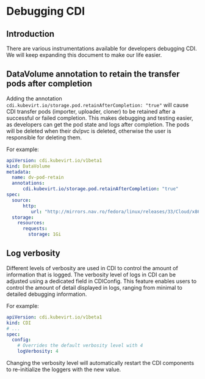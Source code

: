 # Debugging CDI

## Introduction

There are various instrumentations available for developers debugging CDI. We will keep expanding this document to make our life easier.

## DataVolume annotation to retain the transfer pods after completion

Adding the annotation `cdi.kubevirt.io/storage.pod.retainAfterCompletion: "true"` will cause CDI transfer pods (importer, uploader, cloner) to be retained after a successful or failed completion. This makes debugging and testing easier, as developers can get the pod state and logs after completion. The pods will be deleted when their dv/pvc is deleted, otherwise the user is responsible for deleting them.

For example:

```yaml
apiVersion: cdi.kubevirt.io/v1beta1
kind: DataVolume
metadata:
  name: dv-pod-retain
  annotations:
      cdi.kubevirt.io/storage.pod.retainAfterCompletion: "true"
spec:
  source:
      http:
         url: "http://mirrors.nav.ro/fedora/linux/releases/33/Cloud/x86_64/images/Fedora-Cloud-Base-33-1.2.x86_64.qcow2"
  storage:
    resources:
      requests:
        storage: 1Gi
```

## Log verbosity

Different levels of verbosity are used in CDI to control the amount of information that is logged. The verbosity level of logs in CDI can be adjusted using a dedicated field in CDIConfig. This feature enables users to control the amount of detail displayed in logs, ranging from minimal to detailed debugging information.

For example:

```yaml
apiVersion: cdi.kubevirt.io/v1beta1
kind: CDI
# ...
spec:
  config:
    # Overrides the default verbosity level with 4
    logVerbosity: 4
```

Changing the verbosity level will automatically restart the CDI components to re-initialize the loggers with the new value.